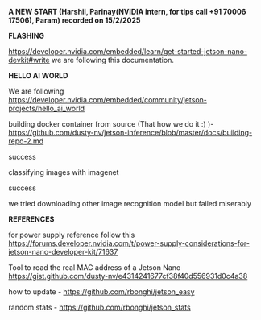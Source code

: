 
**A NEW START (Harshil, Parinay(NVIDIA intern, for tips call +91 70006 17506), Param) recorded on 15/2/2025**

**FLASHING**

https://developer.nvidia.com/embedded/learn/get-started-jetson-nano-devkit#write we are following this documentation. 

**HELLO AI WORLD**

We are following https://developer.nvidia.com/embedded/community/jetson-projects/hello_ai_world

building docker container from source (That how we do it :) )- https://github.com/dusty-nv/jetson-inference/blob/master/docs/building-repo-2.md

success

classifying images with imagenet

success

we tried downloading other image recognition model but failed miserably



**REFERENCES**

for power supply reference follow this https://forums.developer.nvidia.com/t/power-supply-considerations-for-jetson-nano-developer-kit/71637 

Tool to read the real MAC address of a Jetson Nano https://gist.github.com/dusty-nv/e4314241677cf38f40d556931d0c4a38

how to update - https://github.com/rbonghi/jetson_easy

random stats - https://github.com/rbonghi/jetson_stats
